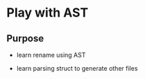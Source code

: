 # Play with AST

## Purpose

- learn rename using AST

- learn parsing struct to generate other files